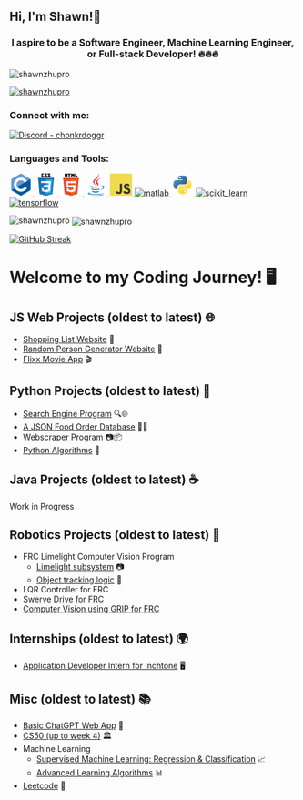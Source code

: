 ## Hi, I'm Shawn!👋

<h3 align="center">I aspire to be a Software Engineer, Machine Learning Engineer, or Full-stack Developer! 🔥🔥🔥</h3>

<p align="left"> <img src="https://komarev.com/ghpvc/?username=shawnzhupro&label=Profile%20views&color=red&style=flat" alt="shawnzhupro" /> </p>

<p align="left"> <a href="https://github.com/ryo-ma/github-profile-trophy"><img src="https://github-profile-trophy.vercel.app/?username=shawnzhupro&theme=onedark" alt="shawnzhupro" /></a> </p>

<h3 align="left">Connect with me:</h3>
<p align="left">
  <a href="https://discordapp.com/users/chonkrdoggr">
    <img src="https://img.shields.io/badge/Discord-chonkrdoggr-red" alt="Discord - chonkrdoggr">
  </a>
</p>


<h3 align="left">Languages and Tools:</h3>
<p align="left">
  <a href="https://www.cprogramming.com/" target="_blank" rel="noreferrer">
    <img src="https://raw.githubusercontent.com/devicons/devicon/master/icons/c/c-original.svg" alt="c" title="C" width="40" height="40"/>
  </a>
  <a href="https://www.w3schools.com/css/" target="_blank" rel="noreferrer">
    <img src="https://raw.githubusercontent.com/devicons/devicon/master/icons/css3/css3-original-wordmark.svg" alt="css3" title="CSS3" width="40" height="40"/>
  </a>
  <a href="https://www.w3.org/html/" target="_blank" rel="noreferrer">
    <img src="https://raw.githubusercontent.com/devicons/devicon/master/icons/html5/html5-original-wordmark.svg" alt="html5" title="HTML5" width="40" height="40"/>
  </a>
  <a href="https://www.java.com" target="_blank" rel="noreferrer">
    <img src="https://raw.githubusercontent.com/devicons/devicon/master/icons/java/java-original.svg" alt="java" title="Java" width="40" height="40"/>
  </a>
  <a href="https://developer.mozilla.org/en-US/docs/Web/JavaScript" target="_blank" rel="noreferrer">
    <img src="https://raw.githubusercontent.com/devicons/devicon/master/icons/javascript/javascript-original.svg" alt="javascript" title="JavaScript" width="40" height="40"/>
  </a>
  <a href="https://www.mathworks.com/" target="_blank" rel="noreferrer">
    <img src="https://upload.wikimedia.org/wikipedia/commons/2/21/Matlab_Logo.png" alt="matlab" title="MATLAB" width="40" height="40"/>
  </a>
  <a href="https://www.python.org" target="_blank" rel="noreferrer">
    <img src="https://raw.githubusercontent.com/devicons/devicon/master/icons/python/python-original.svg" alt="python" title="Python" width="40" height="40"/>
  </a>
  <a href="https://scikit-learn.org/" target="_blank" rel="noreferrer">
    <img src="https://upload.wikimedia.org/wikipedia/commons/0/05/Scikit_learn_logo_small.svg" alt="scikit_learn" title="scikit-learn" width="40" height="40"/>
  </a>
  <a href="https://www.tensorflow.org" target="_blank" rel="noreferrer">
    <img src="https://www.vectorlogo.zone/logos/tensorflow/tensorflow-icon.svg" alt="tensorflow" title="TensorFlow" width="40" height="40"/>
  </a>
</p>


<p><img align="left" src="https://github-readme-stats.vercel.app/api/top-langs?username=shawnzhupro&show_icons=true&locale=en&layout=compact&theme=onedark" alt="shawnzhupro" /></p>

<p>&nbsp;<img align="center" src="https://github-readme-stats.vercel.app/api?username=shawnzhupro&show_icons=true&locale=en&theme=onedark" alt="shawnzhupro" /></p>

<a href="https://git.io/streak-stats"><img src="https://github-readme-streak-stats.herokuapp.com?user=ShawnZhuPro&theme=onedark&mode=weekly" alt="GitHub Streak" /></a>
# Welcome to my Coding Journey! 🖥️

</head>
<body>
    <h2>JS Web Projects (oldest to latest) 🌐</h2>
    <ul>
        <li><a href="https://github.com/ShawnZhuPro/Shopping-List" target="_blank">Shopping List Website</a> 🛒</li>
        <li><a href="https://github.com/ShawnZhuPro/Random-User-Generator" target="_blank">Random Person Generator Website</a> 👤</li>
        <li><a href="https://github.com/ShawnZhuPro/flixx-movie-app" target="_blank">Flixx Movie App</a> 🎬</li>
    </ul>

  <h2>Python Projects (oldest to latest) 🐍</h2>
    <ul>
        <li><a href="https://github.com/ShawnZhuPro/Python-Projects/tree/main/Search_Engine" target="_blank">Search Engine Program</a> 🔍🌐</li>
        <li><a href="https://github.com/ShawnZhuPro/Python-Projects/tree/main/Food_Orders_JSON" target="_blank">A JSON Food Order Database</a> 🍔🍕</li>
        <li><a href="https://github.com/ShawnZhuPro/Python-Projects/tree/main/Webscraper" target="_blank">Webscraper Program</a> 📷📦</li>
        <li><a href="https://github.com/ShawnZhuPro/Grokking_Algorithms" target="_blank">Python Algorithms</a> 🧠</li>
    </ul>

  <h2>Java Projects (oldest to latest) ☕</h2>
    <p>Work in Progress</p>

  <h2>Robotics Projects (oldest to latest) 🤖</h2>
    <ul>
        <li>FRC Limelight Computer Vision Program
            <ul>
                <li><a href="https://github.com/ShawnZhuPro/2022-IAP-Turret/blob/main/2022%20IAP-Turret/src/main/java/frc/robot/subsystems/Limelight.java" target="_blank">Limelight subsystem</a> 📷</li>
                <li><a href="https://github.com/ShawnZhuPro/2022-IAP-Turret/blob/main/2022%20IAP-Turret/src/main/java/frc/robot/commands/SearchAndSpin.java" target="_blank">Object tracking logic</a> 🎯</li>
            </ul>
        </li>
        <li>LQR Controller for FRC</li>
        <li><a href="https://github.com/ShawnZhuPro/SwerveDrive" target="_blank">Swerve Drive for FRC</a></li>
        <li><a href="https://github.com/ShawnZhuPro/2023-IAP-Turret/tree/main/2023-IAP-Turret/src/main/java" target="_blank">Computer Vision using GRIP for FRC</a></li>
    </ul>

  <h2>Internships (oldest to latest) 🌍</h2>
    <ul>
        <li><a href="https://www.linkedin.com/company/inchtone/" target="_blank">Application Developer Intern for Inchtone</a> 🖥️</li>
    </ul>

   <h2>Misc (oldest to latest) 📚</h2>
    <ul>
        <li><a href="https://shawnzhuchatgpt.bubbleapps.io/version-test" target="_blank">Basic ChatGPT Web App</a> 💬</li>
        <li><a href="https://pll.harvard.edu/course/cs50-introduction-computer-science" target="_blank">CS50 (up to week 4)</a> 🏛️</li>
        <li>Machine Learning
            <ul>
                <li><a href="https://www.coursera.org/account/accomplishments/verify/BCZXVF56XYAA" target="_blank">Supervised Machine Learning: Regression & Classification</a> 📈</li>
                <li><a href="https://www.coursera.org/account/accomplishments/verify/HJ6Z6W6NQV75" target="_blank">Advanced Learning Algorithms</a> 📊</li>
            </ul>
        </li>
        <li><a href="https://leetcode.com/chonkrdoggr/" target="_blank">Leetcode</a> 🧩</li>
    </ul>
</body>
</html>



<!--
**ShawnZhuPro/ShawnZhuPro** is a ✨ _special_ ✨ repository because its `README.md` (this file) appears on your GitHub profile.

Here are some ideas to get you started:

- 🔭 I’m currently working on ...
- 🌱 I’m currently learning ...
- 👯 I’m looking to collaborate on ...
- 🤔 I’m looking for help with ...
- 💬 Ask me about ...
- 📫 How to reach me: ...
- 😄 Pronouns: ...
- ⚡ Fun fact: ...
-->
